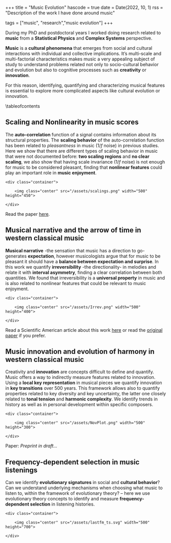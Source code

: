 +++
title = "Music Evolution"
hascode = true
date = Date(2022, 10, 1)
rss = "Description of the work I have done around music"

tags = ["music", "research","music evolution"]
+++

During my PhD and postdoctoral years I worked doing research related to **music** from a **Statistical Physics** and **Complex Systems** perspective. 

**Music** is a **cultural phenomena** that emerges from social and cultural interactions with individual and collective implications. It’s multi-scale and multi-factorial characteristics makes music a very appealing subject of study to understand problems related not only to socio-cultural behavior and evolution but also to cognitive processes such as **creativity** or **innovation**.

For this reason, identifying, quantifying and characterizing musical features is essential to explore more complicated aspects like cultural evolution or innovation.

\tableofcontents

## Scaling and Nonlinearity in music scores
The **auto-correlation** function of a signal contains information about its structural properties. The **scaling behavior** of the auto-correlation function has been related to _pleasantness_ in music ($1/f$ noise) in previous studies. Here we show that there are different types of scaling behavior in music that were not documented before: **two scaling regions** and **no clear scaling**, we also show that having scale invariance ($1/f$ noise) is not enough for music to be considered pleasant, finding that **nonlinear features** could play an important role in **music enjoyment**.
~~~
<div class="container">

    <img class="center" src="/assets/scalings.png" width="500" height="450">

</div>
~~~

Read the paper [here](https://github.com/spiralizing/CVResume/blob/main/Papers/Paper-2017Scaling.pdf).

## Musical narrative and the arrow of time in western classical music

**Musical narrative** -the sensation that music has a direction to go- generates **expectation**, however musicologists argue that for music to be pleasant it should have a **balance between expectation and surprise**. In this work we quantify **irreversibility** -the directionality- in melodies and relate it with **interval asymmetry**, finding a clear correlation between both quantities. We found that irreversibility is a **universal property** in music and is also related to nonlinear features that could be relevant to music enjoyment.
~~~
<div class="container">

    <img class="center" src="/assets/Irrev.png" width="500" height="400">

</div>
~~~

Read a Scientific American article about this work [here](https://www.scientificamerican.com/article/times-arrow-flies-through-500-years-of-classical-music-physicists-say/)
or read the [original paper](https://github.com/spiralizing/CVResume/blob/main/Papers/Paper2020-Irreversibility.pdf) if you prefer.
## Music innovation and evolution of harmony in western classical music

Creativity and **innovation** are concepts difficult to define and quantify. Music offers a way to indirectly measure features related to innovation. Using a **local key representation** in musical pieces we quantify innovation in **key transitions** over 500 years. This framework allows also to quantify properties related to key diversity and key uncertainty, the latter one closely related to **tonal tension** and **harmonic complexity**. We identify trends in history as well as in personal development within specific composers.

~~~
<div class="container">

    <img class="center" src="/assets/NovPlot.png" width="500" height="300">

</div>
~~~

Paper: *Preprint in draft...*
## Frequency-dependent selection in music listenings

Can we identify **evolutionary signatures** in social and **cultural behavior**? Can we understand underlying mechanisms when choosing what music to listen to, within the framework of evolutionary theory? – here we use evolutionary theory concepts to identify and measure **frequency-dependent selection** in listening histories.

~~~
<div class="container">

    <img class="center" src="/assets/lastfm_ts.svg" width="500" height="700">

</div>
~~~
